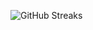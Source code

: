 ![GitHub Streaks](https://github-streaks-mqc9.onrender.com/streak/happilli/image?theme=midnight&cache_bust=1743623672&lang=ja)
